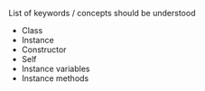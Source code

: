 List of keywords / concepts should be understood

- Class
- Instance
- Constructor
- Self
- Instance variables
- Instance methods

